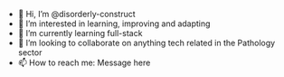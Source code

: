 - 👋 Hi, I’m @disorderly-construct
- 👀 I’m interested in learning, improving and adapting
- 🌱 I’m currently learning full-stack
- 💞️ I’m looking to collaborate on anything tech related in the Pathology sector
- 📫 How to reach me: Message here

<!---
disorderly-construct/disorderly-construct is a ✨ special ✨ repository because its `README.md` (this file) appears on your GitHub profile.
You can click the Preview link to take a look at your changes.
--->
